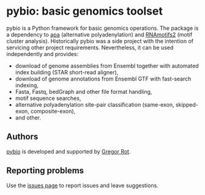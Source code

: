 # pybio: basic genomics toolset

pybio is a Python framework for basic genomics operations. The package is a dependency to [apa](https://github.com/grexor/apa) (alternative polyadenylation) and [RNAmotifs2](https://github.com/grexor/rnamotifs2) (motif cluster analysis). Historically pybio was a side project with the intention of servicing other project requirements. Nevertheless, it can be used independently and provides:

+ download of genome assemblies from Ensembl together with automated index building (STAR short-read aligner),
+ download of genome annotations from Ensembl GTF with fast-search indexing,
+ Fasta, Fastq, bedGraph and other file format handling,
+ motif sequence searches,
+ alternative polyadenylation site-pair classification (same-exon, skipped-exon, composite-exon),
+ and other.

## Authors

[pybio](https://github.com/grexor/pybio) is developed and supported by [Gregor Rot](http://rotlab.info).

## Reporting problems

Use the [issues page](https://github.com/grexor/pybio/issues) to report issues and leave suggestions.
